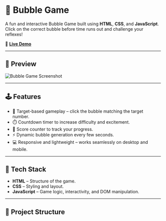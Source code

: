 # 🎈 Bubble Game

A fun and interactive Bubble Game built using **HTML**, **CSS**, and **JavaScript**. Click on the correct bubble before time runs out and challenge your reflexes!

🚀 **[Live Demo](https://dileep7222.github.io/Bubble_Game/)**

---

## 📸 Preview

![Bubble Game Screenshot](https://dileep7222.github.io/Bubble_Game/assets/screenshot.png) 

---

## 🕹️ Features

- 🎯 Target-based gameplay – click the bubble matching the target number.
- ⏱️ Countdown timer to increase difficulty and excitement.
- 🔢 Score counter to track your progress.
- ⚡ Dynamic bubble generation every few seconds.
- 💻 Responsive and lightweight – works seamlessly on desktop and mobile.

---

## 🔧 Tech Stack

- **HTML** – Structure of the game.
- **CSS** – Styling and layout.
- **JavaScript** – Game logic, interactivity, and DOM manipulation.

---

## 📁 Project Structure


